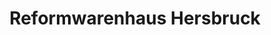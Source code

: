 ---
title: "Reformwarenhaus Hersbruck"
url: /hersbruck/reformwarenhaus-hersbruck/
shop: Bioladen
---